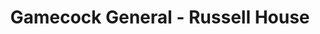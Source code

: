 ---
title: "Gamecock General - Russell House"
url: /columbia/gamecock-general-russell-house/
shop: convenience
---